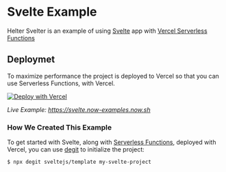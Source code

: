 # Svelte Example

Helter Svelter is an example of using [Svelte](https://svelte.dev/) app with [Vercel Serverless Functions](https://vercel.com/docs/v2/serverless-functions/introduction)  

## Deploymet

To maximize performance the project is deployed to Vercel so that you can use Serverless Functions, with Vercel.

[![Deploy with Vercel](https://vercel.com/button)](https://vercel.com/import/project?template=https://github.com/vercel/vercel/tree/master/examples/svelte)

_Live Example: https://svelte.now-examples.now.sh_

### How We Created This Example

To get started with Svelte, along with [Serverless Functions](https://vercel.com/docs/v2/serverless-functions/introduction), deployed with Vercel, you can use [degit](https://github.com/Rich-Harris/degit) to initialize the project:

```shell
$ npx degit sveltejs/template my-svelte-project
```
